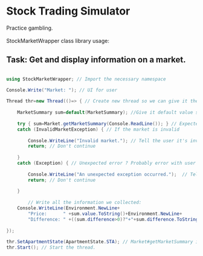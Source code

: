 # Stock Trading Simulator
 Practice gambling.
 <br />  
StockMarketWrapper class library usage:

Task: Get and display information on a market.
-------------------------------------------------------------------------------------------------------------
 
```C#

using StockMarketWrapper; // Import the necessary namespace

Console.Write("Market: "); // UI for user
			
Thread thr=new Thread(()=> { // Create new thread so we can give it the required attributes, instead of sacrificing the current thread
			
	MarketSummary sum=default(MarketSummary); //Give it default value since it will never be used as is.
				
	try { sum=Market.getMarketSummary(Console.ReadLine()); } // Expected input: GOOGL, OSPTX, etc.. 
	catch (InvalidMarketException) { // If the market is invalid
					
		Console.WriteLine("Invalid market."); // Tell the user it's invalid
		return; // Don't continue
					
	}
	catch (Exception) { // Unexpected error ? Probably error with user's net. You can double check for exceptions, if your application requires such features.
					
		Console.WriteLine("An unexpected exception occurred.");  // Tell the user
		return; // Don't continue
					
	}
				
        // Write all the information we collected:
	Console.WriteLine(Environment.NewLine+
		"Price:      " +sum.value.ToString()+Environment.NewLine+
		"Difference: " +((sum.difference>0)?"+"+sum.difference.ToString()+" (↑)":sum.difference.ToString()+" (↓)")+Environment.NewLine);
				
});
			
thr.SetApartmentState(ApartmentState.STA); // Market#getMarketSummary is expected to be run in a STA thread, otherwise you will get a ThreadStateException
thr.Start(); // Start the thread.
```
